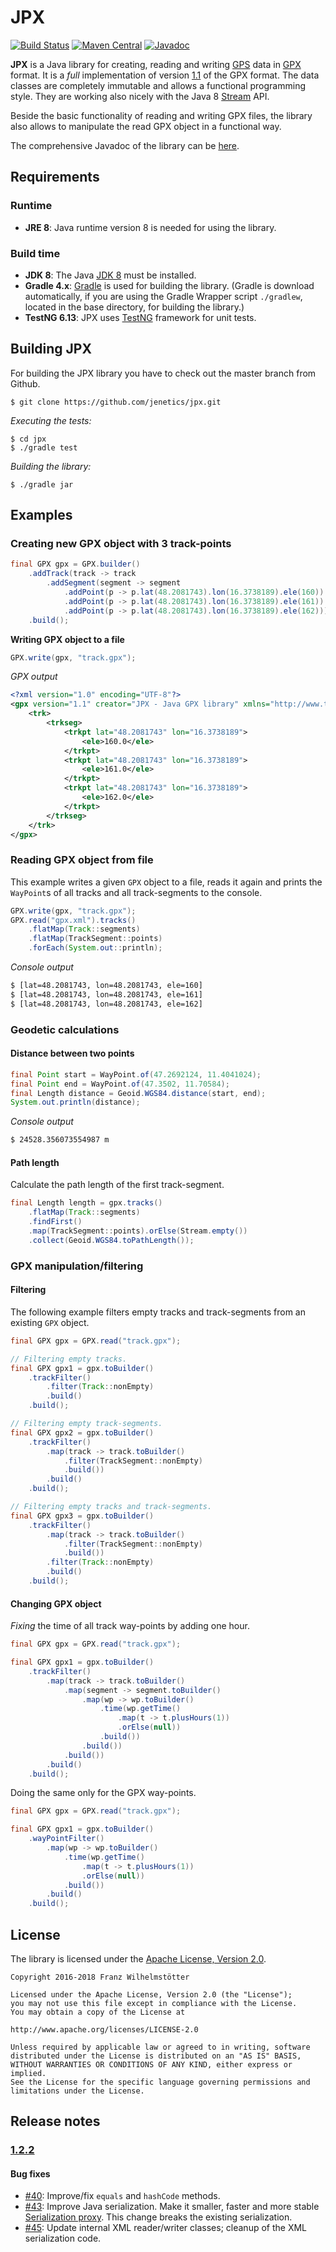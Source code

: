 # JPX

[![Build Status](https://travis-ci.org/jenetics/jpx.svg?branch=master)](https://travis-ci.org/jenetics/jpx)
[![Maven Central](https://maven-badges.herokuapp.com/maven-central/io.jenetics/jpx/badge.svg)](http://search.maven.org/#search%7Cga%7C1%7Ca%3A%22jpx%22)
[![Javadoc](https://www.javadoc.io/badge/io.jenetics/jpx.svg)](http://www.javadoc.io/doc/io.jenetics/jpx)

**JPX** is a Java library for creating, reading and writing [GPS](https://en.wikipedia.org/wiki/Global_Positioning_System) data in [GPX](https://en.wikipedia.org/wiki/GPS_Exchange_Format) format. It is a *full* implementation of version [1.1](http://www.topografix.com/GPX/1/1/) of the GPX format. The data classes are completely immutable and allows a functional programming style. They  are working also nicely with the Java 8 [Stream](http://docs.oracle.com/javase/8/docs/api/java/util/stream/Stream.html) API.

Beside the basic functionality of reading and writing GPX files, the library also allows to manipulate the read GPX object in a functional way.

 The comprehensive Javadoc of the library can be [here](http://jenetics.io/javadoc/jpx/1.2/index.html).

## Requirements

### Runtime
*  **JRE 8**: Java runtime version 8 is needed for using the library.

### Build time
*  **JDK 8**: The Java [JDK 8](http://www.oracle.com/technetwork/java/javase/downloads/index.html) must be installed.
*  **Gradle 4.x**: [Gradle](http://www.gradle.org/) is used for building the library. (Gradle is download automatically, if you are using the Gradle Wrapper script `./gradlew`, located in the base directory, for building the library.)
*  **TestNG 6.13**: JPX uses [TestNG](http://testng.org/doc/index.html) framework for unit tests.

## Building JPX

For  building the JPX library you have to check out the master branch from Github.

    $ git clone https://github.com/jenetics/jpx.git
    
*Executing the tests:*
    
    $ cd jpx
    $ ./gradle test

*Building the library:*

    $ ./gradle jar
    

## Examples

### Creating new GPX object with 3 track-points

```java
final GPX gpx = GPX.builder()
    .addTrack(track -> track
        .addSegment(segment -> segment
            .addPoint(p -> p.lat(48.2081743).lon(16.3738189).ele(160))
            .addPoint(p -> p.lat(48.2081743).lon(16.3738189).ele(161))
            .addPoint(p -> p.lat(48.2081743).lon(16.3738189).ele(162))))
    .build();
```

**Writing GPX object to a file**

```java
GPX.write(gpx, "track.gpx");
```

*GPX output*

```xml
<?xml version="1.0" encoding="UTF-8"?>
<gpx version="1.1" creator="JPX - Java GPX library" xmlns="http://www.topografix.com/GPX/1/1">
    <trk>
        <trkseg>
            <trkpt lat="48.2081743" lon="16.3738189">
                <ele>160.0</ele>
            </trkpt>
            <trkpt lat="48.2081743" lon="16.3738189">
                <ele>161.0</ele>
            </trkpt>
            <trkpt lat="48.2081743" lon="16.3738189">
                <ele>162.0</ele>
            </trkpt>
        </trkseg>
    </trk>
</gpx>

```

### Reading GPX object from file

This example writes a given `GPX` object to a file, reads it again and prints the `WayPoint`s of all tracks and all track-segments to the console.

```java
GPX.write(gpx, "track.gpx");
GPX.read("gpx.xml").tracks()
    .flatMap(Track::segments)
    .flatMap(TrackSegment::points)
    .forEach(System.out::println);

```

*Console output*

```bash
$ [lat=48.2081743, lon=48.2081743, ele=160]
$ [lat=48.2081743, lon=48.2081743, ele=161]
$ [lat=48.2081743, lon=48.2081743, ele=162]

```

### Geodetic calculations

#### Distance between two points

```java
final Point start = WayPoint.of(47.2692124, 11.4041024);
final Point end = WayPoint.of(47.3502, 11.70584);
final Length distance = Geoid.WGS84.distance(start, end);
System.out.println(distance);
```

*Console output*

```bash
$ 24528.356073554987 m
```

#### Path length 

Calculate the path length of the first track-segment.

```java
final Length length = gpx.tracks()
    .flatMap(Track::segments)
    .findFirst()
    .map(TrackSegment::points).orElse(Stream.empty())
    .collect(Geoid.WGS84.toPathLength());
```

### GPX manipulation/filtering

#### Filtering

The following example filters empty tracks and track-segments from an existing `GPX` object.
	
```java
final GPX gpx = GPX.read("track.gpx");

// Filtering empty tracks.
final GPX gpx1 = gpx.toBuilder()
    .trackFilter()
        .filter(Track::nonEmpty)
        .build()
    .build();

// Filtering empty track-segments.
final GPX gpx2 = gpx.toBuilder()
    .trackFilter()
        .map(track -> track.toBuilder()
            .filter(TrackSegment::nonEmpty)
            .build())
        .build()
    .build();

// Filtering empty tracks and track-segments.
final GPX gpx3 = gpx.toBuilder()
    .trackFilter()
        .map(track -> track.toBuilder()
            .filter(TrackSegment::nonEmpty)
            .build())
        .filter(Track::nonEmpty)
        .build()
    .build();
```

#### Changing GPX object

*Fixing* the time of all track way-points by adding one hour.

```java
final GPX gpx = GPX.read("track.gpx");

final GPX gpx1 = gpx.toBuilder()
    .trackFilter()
        .map(track -> track.toBuilder()
            .map(segment -> segment.toBuilder()
                .map(wp -> wp.toBuilder()
                    .time(wp.getTime()
                        .map(t -> t.plusHours(1))
                        .orElse(null))
                    .build())
                .build())
            .build())
        .build()
    .build();
```

Doing the same only for the GPX way-points.

```java
final GPX gpx = GPX.read("track.gpx");

final GPX gpx1 = gpx.toBuilder()
    .wayPointFilter()
        .map(wp -> wp.toBuilder()
            .time(wp.getTime()
                .map(t -> t.plusHours(1))
                .orElse(null))
            .build())
        .build()
    .build();
```

## License

The library is licensed under the [Apache License, Version 2.0](http://www.apache.org/licenses/LICENSE-2.0.html).

    Copyright 2016-2018 Franz Wilhelmstötter

    Licensed under the Apache License, Version 2.0 (the "License");
    you may not use this file except in compliance with the License.
    You may obtain a copy of the License at

    http://www.apache.org/licenses/LICENSE-2.0

    Unless required by applicable law or agreed to in writing, software
    distributed under the License is distributed on an "AS IS" BASIS,
    WITHOUT WARRANTIES OR CONDITIONS OF ANY KIND, either express or implied.
    See the License for the specific language governing permissions and
    limitations under the License.

## Release notes

### [1.2.2](https://github.com/jenetics/jpx/releases/tag/v1.2.2)

#### Bug fixes

* [#40](https://github.com/jenetics/jpx/issues/40): Improve/fix `equals` and `hashCode` methods.
* [#43](https://github.com/jenetics/jpx/issues/43): Improve Java serialization. Make it smaller, faster and more stable [Serialization proxy](https://dzone.com/articles/serialization-proxy-pattern). This change breaks the existing serialization.
* [#45](https://github.com/jenetics/jpx/issues/45): Update internal XML reader/writer classes; cleanup of the XML serialization code.

